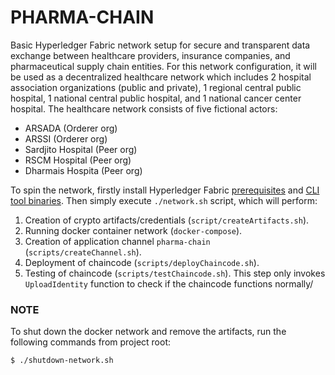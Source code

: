 # PHARMA-CHAIN

Basic Hyperledger Fabric network setup for secure and transparent data exchange between healthcare providers, insurance companies, and pharmaceutical supply chain entities. For this network configuration, it will be used as a decentralized healthcare network which includes 2 hospital association organizations (public and private), 1 regional central public hospital, 1 national central public hospital, and 1 national cancer center hospital. The healthcare network consists of five fictional actors:

- ARSADA (Orderer org)
- ARSSI (Orderer org)
- Sardjito Hospital (Peer org)
- RSCM Hospital (Peer org)
- Dharmais Hospita (Peer org)

To spin the network, firstly install Hyperledger Fabric [prerequisites](https://hyperledger-fabric.readthedocs.io/en/release-2.1/prereqs.html) and [CLI tool binaries](https://hyperledger-fabric.readthedocs.io/en/release-2.1/install.html). Then simply execute `./network.sh` script, which will perform:

1. Creation of crypto artifacts/credentials (`script/createArtifacts.sh`).
2. Running docker container network (`docker-compose`).
3. Creation of application channel `pharma-chain` (`scripts/createChannel.sh`).
4. Deployment of chaincode (`scripts/deployChaincode.sh`).
5. Testing of chaincode (`scripts/testChaincode.sh`). This step only invokes `UploadIdentity` function to check if the chaincode functions normally/

### NOTE
To shut down the docker network and remove the artifacts, run the following commands from project root:
```
$ ./shutdown-network.sh
```
